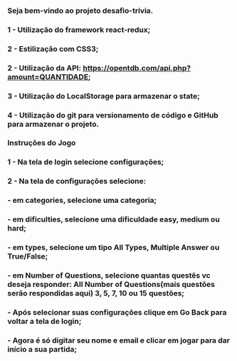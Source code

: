 ### Seja bem-vindo ao projeto desafio-trivia.

### 1 - Utilização do framework react-redux;
### 2 - Estilização com CSS3;
### 2 - Utilização da API: https://opentdb.com/api.php?amount=QUANTIDADE;
### 3 - Utilização do LocalStorage para armazenar o state;
### 4 - Utilização do git para versionamento de código e GitHub para armazenar o projeto.

### Instruções do Jogo

### 1 - Na tela de login selecione configurações;
### 2 - Na tela de configurações selecione: 
### - em categories, selecione uma categoria; 
### - em dificulties, selecione uma dificuldade easy, medium ou hard; 
### - em types, selecione um tipo All Types, Multiple Answer ou True/False; 
### - em Number of Questions, selecione quantas questẽs vc deseja responder: All Number of Questions(mais questões serão respondidas aqui) 3, 5, 7, 10 ou 15 questões; 
### - Após selecionar suas configurações clique em Go Back para voltar a tela de login; 
### - Agora é só digitar seu nome e email e clicar em jogar para dar início a sua partida; 

